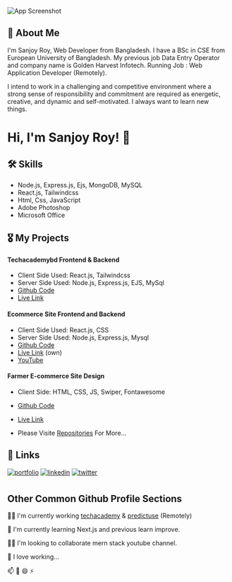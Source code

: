 ![App Screenshot](https://media.licdn.com/dms/image/C4D16AQEYrkTvO1YyJg/profile-displaybackgroundimage-shrink_350_1400/0/1654975135395?e=1694649600&v=beta&t=VqaJ9dlNV8BgWFdpeR6TJXhG-LK5tcFpzLzteyDCtzk)


## 🚀 About Me

I'm Sanjoy Roy, Web Developer from  Bangladesh. I have a BSc in CSE from European University of Bangladesh. My previous job Data Entry Operator and company name is Golden Harvest Infotech. Running Job : Web Application Developer (Remotely).

I intend to work in a challenging and competitive environment where a strong sense of responsibility and commitment are required as energetic, creative, and dynamic and self-motivated. I always want to learn new things.


# Hi, I'm Sanjoy Roy! 👋
## 🛠 Skills

- Node.js, Express.js, Ejs, MongoDB, MySQL
- React.js, Tailwindcss
- Html, Css, JavaScript
- Adobe Photoshop
- Microsoft Office


## 🎖️ My Projects

#### Techacademybd Frontend & Backend
- Client Side Used: React.js, Tailwindcss 
- Server Side Used: Node.js, Express.js, EJS, MySql
- [Github Code](https://github.com/sanjoy-git/techacademy-frontend)
- [Live Link](https://techacademybd.predictuse.com)

#### Ecommerce Site Frontend and Backend
- Client Side Used: React.js, CSS
- Server Side Used: Node.js, Express.js, Mysql
- [Github Code](https://github.com/sanjoy-git/ecommerce-mern-project)
- [Live Link](https://predictuse.com) (own)
- [YouTube](https://youtu.be/2TlOB5gCXd4)

#### Farmer E-commerce Site Design
- Client Side: HTML, CSS, JS, Swiper, Fontawesome
- [Github Code](https://github.com/sanjoy-git/farmer-ecommerce)
- [Live Link](https://sanjoy-git.github.io/farmer-ecommerce)

- Please Visite [Repositories](https://github.com/sanjoy-git?tab=repositories) For More...


## 🔗 Links
[![portfolio](https://img.shields.io/badge/portfolio-000?style=for-the-badge&logo=ko-fi&logoColor=white)](https://github.com/sanjoy-git)
[![linkedin](https://img.shields.io/badge/linkedin-0A66C2?style=for-the-badge&logo=linkedin&logoColor=white)](https://www.linkedin.com/in/sanjoy-in)
[![twitter](https://img.shields.io/badge/youtube-red?style=for-the-badge&logo=youtube&logoColor=white)](https://www.youtube.com/@sanjoy-roy)

#

## Other Common Github Profile Sections
👩‍💻 I'm currently working [techacademy](https://techacademybd.xyz) & [predictuse](https://predictuse.com) (Remotely)

🧠 I'm currently learning Next.js and previous learn improve.

👯‍♀️ I'm looking to collaborate mern stack youtube channel.

💬 I love working...

📫 🤔 😄 ⚡️ 

